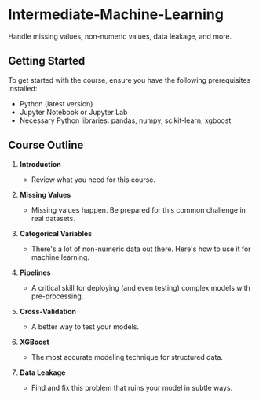 # Intermediate-Machine-Learning

Handle missing values, non-numeric values, data leakage, and more.

## Getting Started

To get started with the course, ensure you have the following prerequisites installed:
- Python (latest version)
- Jupyter Notebook or Jupyter Lab
- Necessary Python libraries: pandas, numpy, scikit-learn, xgboost

## Course Outline

1. **Introduction**
   - Review what you need for this course.

2. **Missing Values**
   - Missing values happen. Be prepared for this common challenge in real datasets.

3. **Categorical Variables**
   - There's a lot of non-numeric data out there. Here's how to use it for machine learning.

4. **Pipelines**
   - A critical skill for deploying (and even testing) complex models with pre-processing.

5. **Cross-Validation**
   - A better way to test your models.

6. **XGBoost**
   - The most accurate modeling technique for structured data.

7. **Data Leakage**
   - Find and fix this problem that ruins your model in subtle ways.
